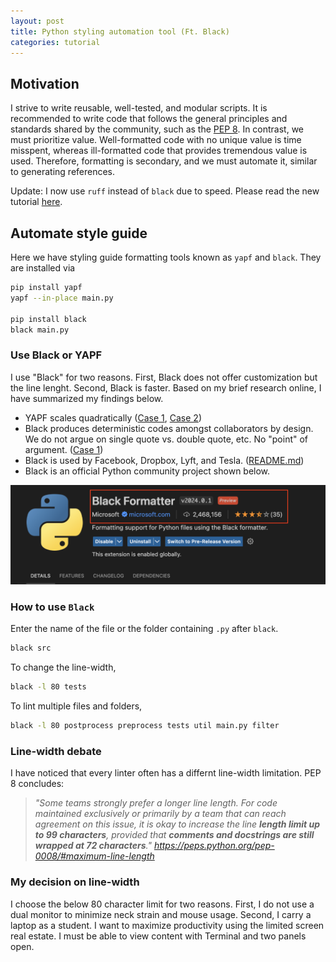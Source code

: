 ```yaml
---
layout: post
title: Python styling automation tool (Ft. Black)
categories: tutorial
---
```


## Motivation

I strive to write reusable, well-tested, and modular scripts. It is recommended
to write code that follows the general principles and standards shared by the
community, such as the [PEP 8](https://peps.python.org/pep-0008/). In contrast,
we must prioritize value. Well-formatted code with no unique value is time
misspent, whereas ill-formatted code that provides tremendous value is used.
Therefore, formatting is secondary, and we must automate it, similar to
generating references.

Update: I now use `ruff` instead of `black` due to speed. Please read the new
tutorial [here](https://bobleesj.github.io/tutorial/2024/07/01/ruff.html).

## Automate style guide

Here we have styling guide formatting tools known as `yapf` and `black`. They
are installed via

```bash
pip install yapf
yapf --in-place main.py

pip install black
black main.py
```

### Use Black or YAPF

I use "Black" for two reasons. First, Black does not offer customization but the
line lenght. Second, Black is faster. Based on my brief research online, I have
summarized my findings below.

- YAPF scales quadratically ([Case 1](https://github.com/google/yapf/issues/39),
  [Case 2](https://github.com/google/yapf/issues/264))
- Black produces deterministic codes amongst collaborators by design. We do not
  argue on single quote vs. double quote, etc. No "point" of argument.
  ([Case 1](https://www.reddit.com/r/Python/comments/sidqze/black_vs_yapf_vs/?rdt=61802))
- Black is used by Facebook, Dropbox, Lyft, and Tesla.
  ([README.md](https://github.com/psf/black?tab=readme-ov-file))
- Black is an official Python community project shown below.

![Black Python VS Code](/files/blog/2024-03-11-python-styling-guide/1.png)

### How to use `Black`

Enter the name of the file or the folder containing `.py` after `black`.

```bash
black src
```

To change the line-width,

```bash
black -l 80 tests
```

To lint multiple files and folders,

```bash
black -l 80 postprocess preprocess tests util main.py filter
```

### Line-width debate

I have noticed that every linter often has a differnt line-width limitation. PEP
8 concludes:

> _"Some teams strongly prefer a longer line length. For code maintained
> exclusively or primarily by a team that can reach agreement on this issue, it
> is okay to increase the line **length limit up to 99 characters**, provided
> that **comments and docstrings are still wrapped at 72 characters**."
> <https://peps.python.org/pep-0008/#maximum-line-length>_

### My decision on line-width

I choose the below 80 character limit for two reasons. First, I do not use a
dual monitor to minimize neck strain and mouse usage. Second, I carry a laptop
as a student. I want to maximize productivity using the limited screen real
estate. I must be able to view content with Terminal and two panels open.
